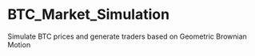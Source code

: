 # BTC_Market_Simulation
Simulate BTC prices and generate traders based on Geometric Brownian Motion

